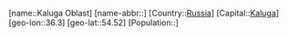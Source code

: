 ﻿---
location: [54.52,36.3]
type: State
tags:
- geo/State


SpocWebEntityId: 37129
isDeleted: false
confidential: public

---
[name::Kaluga Oblast]
[name-abbr::]
[Country::[Russia](geo/Continent/Europe/Russia.md)]
[Capital::[Kaluga](geo/Continent/Europe/Russia/Kaluga.md)]
[geo-lon::36.3]
[geo-lat::54.52]
[Population::]

